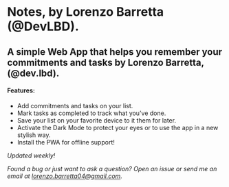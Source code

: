 # Notes, by Lorenzo Barretta (@DevLBD).
## A simple Web App that helps you remember your commitments and tasks by Lorenzo Barretta, (@dev.lbd).

#### Features:
- Add commitments and tasks on your list.
- Mark tasks as completed to track what you've done.
- Save your list on your favorite device to it them for later.
- Activate the Dark Mode to protect your eyes or to use the app in a new stylish way.
- Install the PWA for offline support!

*Updated weekly!*

*Found a bug or just want to ask a question? Open an issue or send me an email at lorenzo.barretta04@gmail.com.*
